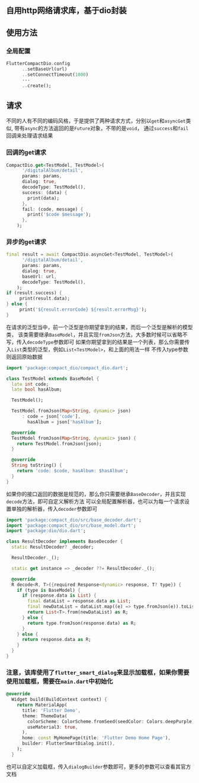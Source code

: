 ## 自用http网络请求库，基于dio封装

## 使用方法
### 全局配置
```dart
FlutterCompactDio.config
      ..setBaseUrl(url)
      ..setConnectTimeout(1000)
      ···
      ..create();
```
## 请求
 不同的人有不同的编码风格，于是提供了两种请求方式，分别以`get`和`asyncGet`类似,
 带有`async`的方法返回的是`Future`对象，不带的是`void`，
 通过`success`和`fail`回调来处理请求结果

### 回调的get请求
```dart
CompactDio.get<TestModel, TestModel>(
      '/digitalAlbum/detail',
      params: params,
      dialog: true,
      decodeType: TestModel(),
      success: (data) {
        print(data);
      },
      fail: (code, message) {
        print('$code $message');
      },
    );
```
### 异步的get请求
```dart
final result = await CompactDio.asyncGet<TestModel, TestModel>(
      '/digitalAlbum/detail',
      params: params,
      dialog: true,
      baseUrl: url,
      decodeType: TestModel(),
    );
if (result.success) {
     print(result.data);
} else {
     print('${result.errorCode} ${result.errorMsg}');
}
```
在请求的泛型当中，前一个泛型是你期望拿到的结果，而后一个泛型是解析的模型类，
该类需要继承`BaseModel`，并且实现`fromJson`方法，大多数时候可以省略不写，传入`decodeType`参数即可
如果你期望拿到的结果是一个列表，那么你需要传入`List`类型的泛型，例如`List<TestModel>`，和上面的用法一样
不传入type参数则返回原始数据
```dart
import 'package:compact_dio/compact_dio.dart';

class TestModel extends BaseModel {
  late int code;
  late bool hasAlbum;

  TestModel();

  TestModel.fromJson(Map<String, dynamic> json)
      : code = json['code'],
        hasAlbum = json['hasAlbum'];

  @override
  TestModel fromJson(Map<String, dynamic> json) {
    return TestModel.fromJson(json);
  }

  @override
  String toString() {
    return 'code: $code, hasAlbum: $hasAlbum';
  }
}
```
如果你的接口返回的数据是规范的，那么你只需要继承`BaseDecoder`，并且实现`decode`方法，即可自定义解析方法
可以全局配置解析器，也可以为每一个请求设置单独的解析器，传入`decoder`参数即可
```dart
import 'package:compact_dio/src/base_decoder.dart';
import 'package:compact_dio/src/base_model.dart';
import 'package:dio/dio.dart';

class ResultDecoder implements BaseDecoder {
  static ResultDecoder? _decoder;

  ResultDecoder._();

  static get instance => _decoder ??= ResultDecoder._();

  @override
  R decode<R, T>({required Response<dynamic> response, T? type}) {
    if (type is BaseModel) {
      if (response.data is List) {
        final dataList = response.data as List;
        final newDataList = dataList.map((e) => type.fromJson(e)).toList();
        return List<T>.from(newDataList) as R;
      } else {
        return type.fromJson(response.data) as R;
      }
    } else {
      return response.data as R;
    }
  }
}
```
### 注意，该库使用了`flutter_smart_dialog`来显示加载框，如果你需要使用加载框，需要在`main.dart`中初始化
```dart
@override
  Widget build(BuildContext context) {
    return MaterialApp(
      title: 'Flutter Demo',
      theme: ThemeData(
        colorScheme: ColorScheme.fromSeed(seedColor: Colors.deepPurple),
        useMaterial3: true,
      ),
      home: const MyHomePage(title: 'Flutter Demo Home Page'),
      builder: FlutterSmartDialog.init(),
    );
  }
```
也可以自定义加载框，传入`dialogBuilder`参数即可，更多的参数可以查看其官方文档
